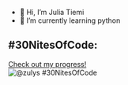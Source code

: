 - 👋 Hi, I’m Julia Tiemi
- 🌱 I’m currently learning python
## #30NitesOfCode:
  [Check out my progress!](https://www.codedex.io/@zulys/30-nites-of-code)  
  ![@zulys #30NitesOfCode](https://www.codedex.io/api/petStatus?user=zulys)
<!---
juhtiemi/juhtiemi is a ✨ special ✨ repository because its `README.md` (this file) appears on your GitHub profile.
You can click the Preview link to take a look at your changes.
--->
